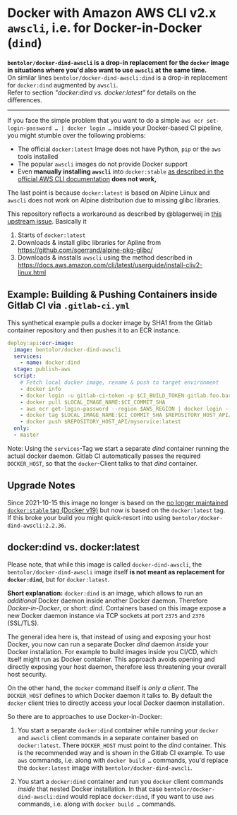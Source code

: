 # Docker with Amazon AWS CLI v2.x `awscli`, i.e. for Docker-in-Docker (`dind`)

**`bentolor/docker-dind-awscli` is a drop-in replacement for the `docker` image in situations where you'd also want to use `awscli` at the same time.**     
On similar lines `bentolor/docker-dind-awscli:dind` is a drop-in replacement for `docker:dind` augmented by  `awscli`.     
Refer to section _"docker:dind vs. docker:latest"_ for details on the differences.

---

If you face the simple problem that you want to do a simple `aws ecr set-login-password … | docker login …` inside your Docker-based CI pipeline, you might stumble over the following problems:

* The official `docker:latest` Image does not have Python, `pip` or the `aws` tools installed
* The popular `awscli` images do not provide Docker support
* Even **manually installing `awscli`** into `docker:stable` [as described in the official AWS CLI documentation](https://docs.aws.amazon.com/cli/latest/userguide/install-cliv2-linux.html) **does not work,** 

The last point is because `docker:latest` is based on Alpine Liinux and `awscli` does not work on Alpine distribution due to missing glibc libraries.

This repository reflects a workaround as described by @blagerweij in [this upstream issue](https://github.com/aws/aws-cli/issues/4685#issuecomment-615872019). Basically it

1. Starts of `docker:latest`
2. Downloads & install glibc libraries for Apline from https://github.com/sgerrand/alpine-pkg-glibc/
3. Downloads & insstalls `awscli` using the method described in https://docs.aws.amazon.com/cli/latest/userguide/install-cliv2-linux.html

## Example: Building & Pushing Containers inside Gitlab CI via `.gitlab-ci.yml`

This synthetical example pulls a docker image by SHA1 from the Gitlab container repository and then pushes it to an ECR instance. 

```yaml
deploy:api:ecr-image:
  image: bentolor/docker-dind-awscli
  services:
    - name: docker:dind 
  stage: publish-aws
  script:
    # Fetch local docker image, rename & push to target environment
    - docker info
    - docker login -u gitlab-ci-token -p $CI_BUILD_TOKEN gitlab.foo.bar:4567
    - docker pull $LOCAL_IMAGE_NAME:$CI_COMMIT_SHA
    - aws ecr get-login-password --region $AWS_REGION | docker login --username AWS --password-stdin $REPOSITORY_HOST_API
    - docker tag $LOCAL_IMAGE_NAME:$CI_COMMIT_SHA $REPOSITORY_HOST_API/myservice:latest
    - docker push $REPOSITORY_HOST_API/myservice:latest
  only:
  - master
```
Note: Using the `services`-Tag we start a separate _dind_ container running the actual docker daemon. Gitlab CI automatically passes the required `DOCKER_HOST`, so that the `docker`-Client talks to that _dind_ container.


## Upgrade Notes
Since 2021-10-15 this image no longer is based on the [no longer maintained `docker:stable` tag (Docker v19)](https://github.com/docker-library/docker/issues/301) but now is based on the `docker:latest` tag. If this broke your build you might quick-resort into using `bentolor/docker-dind-awscli:2.2.36`.

## docker:dind vs. docker:latest
Please note, that while this image is called `docker-dind-awscli`, the `bentolor/docker-dind-awscli` image itself **is not meant as replacement for `docker:dind`**, but for `docker:latest`.

**Short explanation:** `docker:dind` is an image, which allows to run an _additional_ Docker daemon inside another Docker daemon. Therefore _Docker-in-Docker_, or short: _dind_. Containers based on this image expose a new Docker daemon instance via TCP sockets at port `2375` and `2376` (SSL/TLS). 

The general idea here is, that instead of using and exposing your host Docker, you now can run a separate Docker _dind_ daemon _inside_ your Docker installation. For example to build images inside you CI/CD, which itself might run as Docker container.  This approach avoids opening and directly exposing your host daemon, therefore less threatening your overall host security.

On the other hand, the `docker` command itself is _only a client_. The `DOCKER_HOST` defines to which Docker daemon it talks to. By default the `docker` client tries to directly access your local Docker daemon installation. 

So there are to approaches to use Docker-in-Docker:

1. You start a separate `docker:dind` container while running your `docker` and `awscli` client commands in a separate container based on `docker:latest`. There `DOCKER_HOST` must point to the _dind_ container. This is the recommended way and is shown in the Gitlab CI example. To use `aws` commands, i.e. along with `docker build …` commands, you'd replace the `docker:latest` image with `bentolor/docker-dind-awscli`.

2. You start a `docker:dind` container and run you `docker` client commands _inside_ that nested Docker installation. In that case `bentolor/docker-dind-awscli:dind` would replace `docker:dind`, if you want to use `aws` commands, i.e. along with `docker build …` commands.
